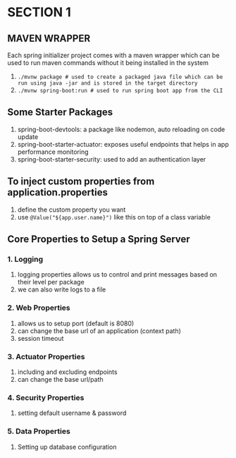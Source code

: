 # SECTION 1

## MAVEN WRAPPER

Each spring initializer project comes with a maven wrapper which can be used to run maven commands without it being
installed in the system

1. `./mvnw package # used to create a packaged java file which can be run using java -jar and is stored in the target directory`
2. `./mvnw spring-boot:run # used to run spring boot app from the CLI`

## Some Starter Packages

1. spring-boot-devtools: a package like nodemon, auto reloading on code update
2. spring-boot-starter-actuator: exposes useful endpoints that helps in app performance monitoring
3. spring-boot-starter-security: used to add an authentication layer

## To inject custom properties from application.properties

1. define the custom property you want
2. use  `@Value("${app.user.name}")` like this on top of a class variable

## Core Properties to Setup a Spring Server
### 1. Logging 
   1. logging properties allows us to control and print messages based on their level per package
   2. we can also write logs to a file
### 2. Web Properties
   1. allows us to setup port (default is 8080)
   2. can change the base url of an application (context path)
   3. session timeout 
### 3. Actuator Properties
   1. including and excluding endpoints
   2. can change the base url/path
### 4. Security Properties
   1. setting default username & password
### 5. Data Properties
   1. Setting up database configuration